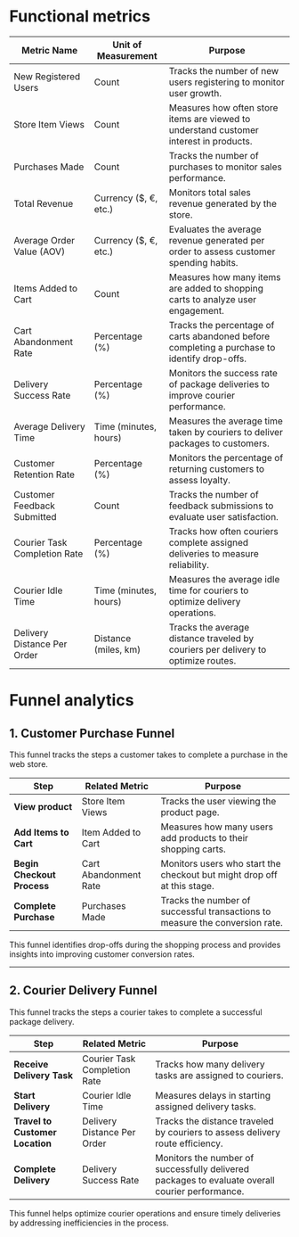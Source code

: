 # Functional metrics

| **Metric Name**                | **Unit of Measurement**   | **Purpose**                                                                                  |
|--------------------------------|---------------------------|----------------------------------------------------------------------------------------------|
| New Registered Users           | Count                     | Tracks the number of new users registering to monitor user growth.                           |
| Store Item Views               | Count                     | Measures how often store items are viewed to understand customer interest in products.       |
| Purchases Made                 | Count                     | Tracks the number of purchases to monitor sales performance.                                 |
| Total Revenue                  | Currency ($, €, etc.)     | Monitors total sales revenue generated by the store.                                         |
| Average Order Value (AOV)      | Currency ($, €, etc.)     | Evaluates the average revenue generated per order to assess customer spending habits.        |
| Items Added to Cart            | Count                     | Measures how many items are added to shopping carts to analyze user engagement.              |
| Cart Abandonment Rate          | Percentage (%)            | Tracks the percentage of carts abandoned before completing a purchase to identify drop-offs. |
| Delivery Success Rate          | Percentage (%)            | Monitors the success rate of package deliveries to improve courier performance.              |
| Average Delivery Time          | Time (minutes, hours)     | Measures the average time taken by couriers to deliver packages to customers.                |
| Customer Retention Rate        | Percentage (%)            | Monitors the percentage of returning customers to assess loyalty.                            |
| Customer Feedback Submitted    | Count                     | Tracks the number of feedback submissions to evaluate user satisfaction.                     |
| Courier Task Completion Rate   | Percentage (%)            | Tracks how often couriers complete assigned deliveries to measure reliability.               |
| Courier Idle Time              | Time (minutes, hours)     | Measures the average idle time for couriers to optimize delivery operations.                 |
| Delivery Distance Per Order    | Distance (miles, km)      | Tracks the average distance traveled by couriers per delivery to optimize routes.            |

# Funnel analytics

## **1. Customer Purchase Funnel**
This funnel tracks the steps a customer takes to complete a purchase in the web store.

| **Step**                     | **Related Metric**            | **Purpose**                                                                                |
|------------------------------|-------------------------------|--------------------------------------------------------------------------------------------|
| **View product**             | Store Item Views              | Tracks the user viewing the product page.                                                  |
| **Add Items to Cart**        | Item Added to Cart            | Measures how many users add products to their shopping carts.                              |
| **Begin Checkout Process**   | Cart Abandonment Rate         | Monitors users who start the checkout but might drop off at this stage.                    |
| **Complete Purchase**        | Purchases Made                | Tracks the number of successful transactions to measure the conversion rate.               |

This funnel identifies drop-offs during the shopping process and provides insights into improving customer conversion rates.

---

## **2. Courier Delivery Funnel**
This funnel tracks the steps a courier takes to complete a successful package delivery.

| **Step**                     | **Related Metric**             | **Purpose**                                                                                 |
|-------------------------------|---------------------------------|---------------------------------------------------------------------------------------------|
| **Receive Delivery Task**     | Courier Task Completion Rate   | Tracks how many delivery tasks are assigned to couriers.                                    |
| **Start Delivery**            | Courier Idle Time              | Measures delays in starting assigned delivery tasks.                                        |
| **Travel to Customer Location** | Delivery Distance Per Order   | Tracks the distance traveled by couriers to assess delivery route efficiency.               |
| **Complete Delivery**         | Delivery Success Rate          | Monitors the number of successfully delivered packages to evaluate overall courier performance. |

This funnel helps optimize courier operations and ensure timely deliveries by addressing inefficiencies in the process.
